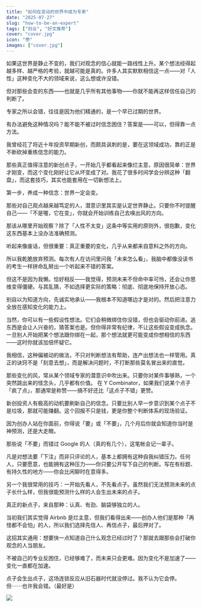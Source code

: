 ```yaml
---
title: "如何在变动的世界中成为专家"
date: "2025-07-27"
slug: "how-to-be-an-expert"
tags: ["创业", "好文推荐"]
cover: "cover.jpg"
icon: "😎"
images: ["cover.jpg"]
---
```

如果这世界是静止不变的，我们对观念的信心就能一路线性上升。某个想法经得起越多样、越严格的考验，就越可能是真的。许多人其实默默相信这一点——对「人性」这种变化不大的领域来说，这么想或许没错。



但对那些会变的东西——也就是几乎所有其他事物——你就不能再这样信任自己的判断了。



专家之所以会错，往往是因为他们精通的，是一个早已过期的世界。



有办法避免这种情况吗？能不能不被过时信念困住？答案是——可以，但得靠一点方法。



我曾经花了将近十年投资早期新创，而颇具讽刺的是，要在这领域成功，靠的正是不断砍掉重练信念的能力。



那些真正值得注意的新创点子，一开始几乎都看起来像烂主意，原因很简单：世界才刚变，而这个变化刚好让它从坏变成了对。我花了很多时间学会分辨这种「翻盘」，而这套技巧，其实也能套用在一切新想法上。



第一步，养成一种信念：世界一定会变。



那些对自己观点越来越笃定的人，潜意识里其实是认定世界静止。只要你不时提醒自己——「不是喔，它在变」，你就会开始训练自己去嗅出风的方向。



那该从哪里开始观察？除了「人性不太变」这条中等实用的原则外，很抱歉，变化这东西基本上没办法准确预测。



听起来像废话，但很重要：真正重要的变化，几乎从来都来自意料之外的方向。



所以我乾脆放弃预测。每次有人在访问里问我「未来怎么看」，我脑中都像没读书的考生一样拼命乱掰出一个听起来不错的答案。



但这不是因为我懒。恰好相反——我觉得，预测未来不但命中率可怜，还会让你思维变得僵硬。与其乱猜，不如选择更实际的策略：彻底、彻底地保持开放心态。



别自以为知道方向，先诚实地承认——我根本不知道哪边才是对的。然后把注意力全放在感知变化的能力上。



当然，你可以有一些假设性想法。它们会稍微绑住你没错，但也会驱动你前进。追东西是会让人兴奋的，猜答案也是。但你得非常有纪律，不让这些假设变成执念。
一旦别人开始把某个想法跟你绑在一起，那个想法就更可能变成你想相信的东西——这时你就该加倍怀疑它。



我相信，这种偏被动的做法，不只对判断想法有帮助，连产出想法也一样管用。真正的诀窍不是「刻意去想」，而是解决问题时，不打断那些莫名冒出来的直觉。



那些变化的风，常从某个领域专家的潜意识中吹出来。只要你对某件事够熟，一个突然跳出来的怪念头，几乎都有价值。
在 Y Combinator，如果我们说某个点子「疯了点」，那通常是称赞——搞不好还比「这点子不错」更赞。



新创投资人有极高的动机要刷新自己的信念。只要比别人早一步意识到某个点子不是垃圾，那就可能赚翻。这个回报不只是钱，更是你整个判断体系的现场验证。



因为创办人站在你面前，你得说「要」或「不要」，几个月后你就会知道你当时是神预测，还是大走眼。



那些说「不要」而错过 Google 的人（真的有几个），这笔帐会记一辈子。



凡是对想法要「下注」而非只评论的人，基本上都拥有这种自我纠错压力。任何人，只要愿意，也能拥有这种压力——你只要公开写下自己的判断。写在有标题、有持久性的地方——你会比闲聊时在意得多。



另一个我很常用的技巧：一开始先看人，不先看点子。虽然我们无法预测未来的点子长什么样，但我很能预测什么样的人会生出未来的点子。



真正的新点子，来自那种：认真、有劲、脑袋够独立的人。



当初我们其实觉得 Airbnb 是烂主意，但我们看得出来——创办人他们是那种「再怪都不会怕」的人，所以我们选择先信人、再信点子，最后押对了。



这招其实通用：想要快一点知道自己什么观念已经过时了？那就去跟那些会打破你观念的人当朋友。



不被自己的专业反困住，已经够难了，而未来只会更难。因为变化不是加速了——变化一直都在加速。



点子会生出点子，这场连锁反应从旧石器时代就没停过。我不认为它会停。
但⋯⋯也许我会错。（最好是）




![](https://prod-files-secure.s3.us-west-2.amazonaws.com/112d0858-5090-4d34-a606-b75eb8d65fd2/46476355-9cf3-4e99-9b7a-3531bc426380/1000202064.png?X-Amz-Algorithm=AWS4-HMAC-SHA256&X-Amz-Content-Sha256=UNSIGNED-PAYLOAD&X-Amz-Credential=ASIAZI2LB466VONK3ILQ%2F20250806%2Fus-west-2%2Fs3%2Faws4_request&X-Amz-Date=20250806T104457Z&X-Amz-Expires=3600&X-Amz-Security-Token=IQoJb3JpZ2luX2VjEDkaCXVzLXdlc3QtMiJHMEUCIEgbxCRVDGSs%2FHXU5mypq8GGDi6Nd4wR9S0sbtJSBWyJAiEAhXntjU6bdmQn6piPitAin9k0kX9nz59K5HJ7fDo6%2Fn4q%2FwMIchAAGgw2Mzc0MjMxODM4MDUiDMUVvb%2Bo7B63g%2BTAZircA82GapUcnLSMRTnmMvSIRg4pEXGRbNX4z49aIrxH5m6LzYVaZFqgkg%2BiSqfsWODucjGM%2BdPpL94lLfWNWyfV8Nz6zXyobLk3WyuTsI1vhGa%2FfYgTAyjIMEpRee6EVtKamTZqNcWWoJlouoFdaHIjz4d9sX5wjXwbIzVjt0Edx%2FrfsKC6GA%2BPG1wFcAyYArsP9qqkg6eDpeUqK4RJ%2FaPBN%2Fz5C5Wse2nWgnGl1CGzJqW9DMfN3OLvAFzWTX1Wn%2FVC%2BHBnAUmdSOHUSIwMnGpJrc7%2B371sRq1n7Pj7XOIOmkK22I60g0PlwdwfbJY8e0E2khg4xFTeU%2FE8gGxbDH8hjC6%2FJRR6jEVEGJmPhEZLSaDk%2FsdJoqq4OvrT9xWTeiOVQXTAoHtdr%2BZi8daRtFqf0MYpSNpn2%2FXGgZYlNLWNjJPWqxa9C%2Bz0TzJwvsSAUxbtYUmh%2Fs6sRyLAb%2BOaRxwJQoAP3E6fHDzYiPRl36rgiTGbt%2BH50BppAR2ICJ7%2Fb0ioJeuq1o%2FjaXfeZBr0lBhy8TUsGBDnUwDJwzZU%2BAGZ2rHmNVXGgBI1buyJIPabfjmMhYFMXPfqF9lYam26PaL5bqlmNkWKA%2B5og13UHfWpnP9vTwuFia177dlHI%2Fg6MLOjzMQGOqUBS%2B0uAcbkAK7sj%2F4sxVbFjF5WoIqYmIzwflxD%2FA0Pso91HGjz7WnqpGle%2B2Mpqp%2FrCr5ZpvKcE0qhepQGf3vDnkyAO2w2s5MZSxEUjU4wMpE%2B%2FPXl0VK2M0E%2FRBefs8euKkQPVektX7oKnGd7gmtt8qQX8e7Efw9kzd3AM5j2nwNiyau35igr9LXFy0U%2FLhVap9RYU81UnR9GcRcrBPkLUEjyKUwI&X-Amz-Signature=08f43f9b84cefe9b75a4c74f832f77c451066d54212ee0483e2de21a433275d4&X-Amz-SignedHeaders=host&x-amz-checksum-mode=ENABLED&x-id=GetObject)

